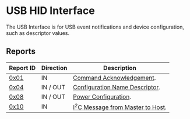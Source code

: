 # USB HID Interface
The USB Interface is for USB event notifications and device configuration, such as descriptor values.

## Reports
| Report ID               | Direction | Description                                                    |
|-------------------------|-----------|----------------------------------------------------------------|
| [0x01](Reports/0x01.md) | IN        | [Command Acknowledgement](Reports/0x01.md).                    |
| [0x04](Reports/0x04.md) | IN / OUT  | [Configuration Name Descriptor](Reports/0x04.md).              |
| [0x08](Reports/0x08.md) | IN / OUT  | [Power Configuration](Reports/0x08.md).                        |
| [0x10](Reports/0x10.md) | IN        | [I<sup>2</sup>C Message from Master to Host](Reports/0x10.md). |
